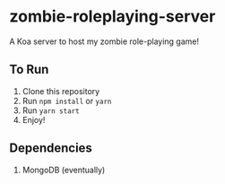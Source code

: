 # zombie-roleplaying-server
A Koa server to host my zombie role-playing game!

## To Run
1. Clone this repository
1. Run `npm install` or `yarn`
1. Run `yarn start`
1. Enjoy!

## Dependencies
1. MongoDB (eventually)
